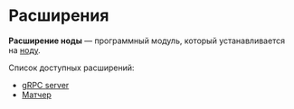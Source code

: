 # Расширения

**Расширение ноды** — программный модуль, который устанавливается на [ноду](/ru/blockchain/node).

Список доступных расширений:

* [gRPC server](/ru/waves-node/extensions/grpc-server)
* [Матчер](/ru/waves-node/extensions/matcher)
